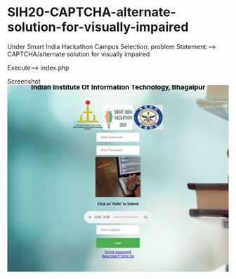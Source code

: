 # SIH20-CAPTCHA-alternate-solution-for-visually-impaired
Under Smart India Hackathon Campus Selection: problem Statement:--> CAPTCHA/alternate solution for visually impaired

Execute--> index.php

Screenshot
![Screenshot is here](IMG_20200219_113837.jpg)
